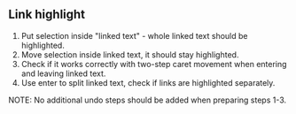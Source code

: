 ## Link highlight

1. Put selection inside "linked text" - whole linked text should be highlighted.
1. Move selection inside linked text, it should stay highlighted.
1. Check if it works correctly with two-step caret movement when entering and leaving linked text.
1. Use enter to split linked text, check if links are highlighted separately.

NOTE: No additional undo steps should be added when preparing steps 1-3.

